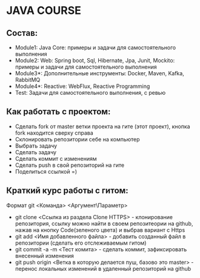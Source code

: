 # JAVA COURSE
## Состав:
- Module1: Java Core: примеры и задачи для самостоятельного выполнения
- Module2: Web: Spring boot, Sql, Hibernate, Jpa, Junit, Mockito: примеры и задачи для самостоятельного выполнения
- Module3*: Дополнительные инструменты: Docker, Maven, Kafka, RabbitMQ
- Module4*: Reactive: WebFlux, Reactive Programming
- Test: Задачи для самостоятельного выполнения, с ревью
## Как работать с проектом:

- Сделать fork от master ветки проекта на гите (этот проект), кнопка fork находится сверху справа
- Склонировать репозитории себе на компьютер 
- Выбрать задачу
- Сделать задачу
- Сделать коммит с изменениям
- Сделать push в свой репозиторий на гите
- Поделиться ссылкой =)

## Краткий курс работы с гитом:
Формат git <Команда> <Аргумент\Параметр>

- git clone <Ссылка из раздела Clone HTTPS> - клонирование репозитория, ссылку можно найти в своем репозитеории на github, нажав на кнопку Code(зеленого цвета) и выбрав вариант с Https
- git add <Имя добавленного файла> - добавить созданный файл в репозитории (сделать его отслеживаемым гитом)
- git commit -a -m <Тест комита> - сделать коммит, зафиксировать внесенный изменения
- git push origin <Ветка в которую делается пуш, базово это master> - перенос локальных изменений в удаленный репозиторий на github

